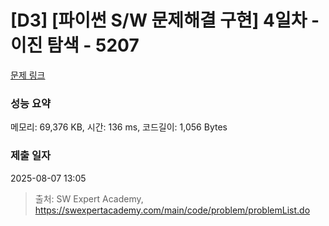 # [D3] [파이썬 S/W 문제해결 구현] 4일차 - 이진 탐색 - 5207 

[문제 링크](https://swexpertacademy.com/main/code/problem/problemDetail.do?contestProbId=AWT-W6oacsQDFAVT) 

### 성능 요약

메모리: 69,376 KB, 시간: 136 ms, 코드길이: 1,056 Bytes

### 제출 일자

2025-08-07 13:05



> 출처: SW Expert Academy, https://swexpertacademy.com/main/code/problem/problemList.do